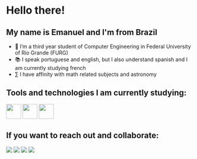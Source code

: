 # Hello there!
## My name is Emanuel and I'm from Brazil

- 🔭 I’m a third year student of Computer Engineering in Federal University of Rio Grande (FURG)
- 📚 I speak portuguese and english, but I also understand spanish and I am currently studying french
- $\sum$ I have affinity with math related subjects and astronomy

## Tools and technologies I am currently studying:

<img src="https://cdn.jsdelivr.net/gh/devicons/devicon/icons/python/python-original.svg" width="40" height="40"/> <img src="https://cdn.jsdelivr.net/gh/devicons/devicon/icons/javascript/javascript-original.svg" width="40" height="40"/> <img src="https://cdn.jsdelivr.net/gh/devicons/devicon/icons/c/c-original.svg" width="40" height="40"/>

## If you want to reach out and collaborate:

<div><a href="https://instagram.com/emanuelcosta____" target="_blank"><img loading="lazy" src="https://img.shields.io/badge/-Instagram-%23E4405F?style=for-the-badge&logo=instagram&logoColor=white" target="_blank"></a> <a href = "mailto:emanuel_silva2004@hotmail.com"><img loading="lazy" src="https://img.shields.io/badge/Outlook-0078D4?style=for-the-badge&logo=microsoft-outlook&logoColor=white" target="_blank"></a> <a href="https://discord.com/users/emanuelcosta_s" target="_blank"><img loading="lazy" src="https://img.shields.io/badge/Discord-7289DA?style=for-the-badge&logo=discord&logoColor=white"></a> <a href="https://www.linkedin.com/in/emanuel-da-costa" target="_blank"><img loading="lazy" src="https://img.shields.io/badge/-LinkedIn-%230077B5?style=for-the-badge&logo=linkedin&logoColor=white" target="_blank"></a>
</div>
